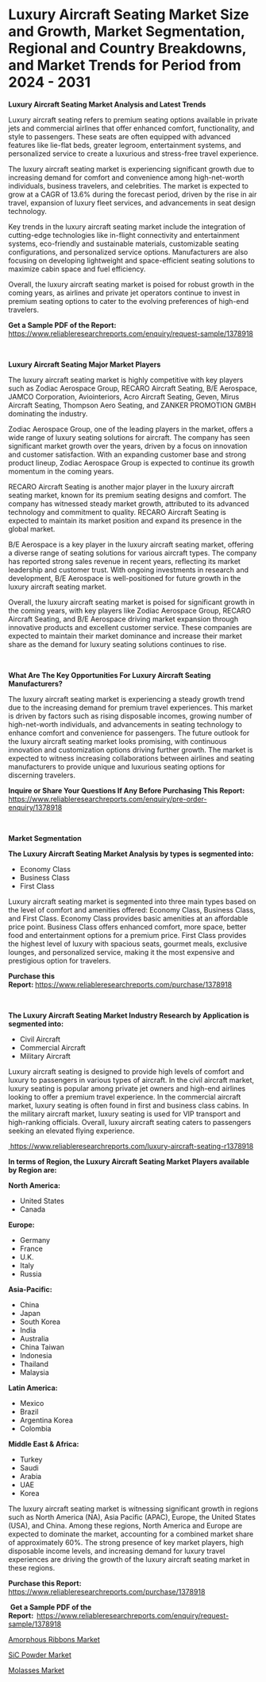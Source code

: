 <p><h1>Luxury Aircraft Seating Market Size and Growth, Market Segmentation, Regional and Country Breakdowns, and Market Trends for Period from 2024 -  2031</h1></p><p><strong>Luxury Aircraft Seating Market Analysis and Latest Trends</strong></p>
<p><p>Luxury aircraft seating refers to premium seating options available in private jets and commercial airlines that offer enhanced comfort, functionality, and style to passengers. These seats are often equipped with advanced features like lie-flat beds, greater legroom, entertainment systems, and personalized service to create a luxurious and stress-free travel experience.</p><p>The luxury aircraft seating market is experiencing significant growth due to increasing demand for comfort and convenience among high-net-worth individuals, business travelers, and celebrities. The market is expected to grow at a CAGR of 13.6% during the forecast period, driven by the rise in air travel, expansion of luxury fleet services, and advancements in seat design technology.</p><p>Key trends in the luxury aircraft seating market include the integration of cutting-edge technologies like in-flight connectivity and entertainment systems, eco-friendly and sustainable materials, customizable seating configurations, and personalized service options. Manufacturers are also focusing on developing lightweight and space-efficient seating solutions to maximize cabin space and fuel efficiency.</p><p>Overall, the luxury aircraft seating market is poised for robust growth in the coming years, as airlines and private jet operators continue to invest in premium seating options to cater to the evolving preferences of high-end travelers.</p></p>
<p><strong>Get a Sample PDF of the Report:&nbsp;</strong> <a href="https://www.reliableresearchreports.com/enquiry/request-sample/1378918">https://www.reliableresearchreports.com/enquiry/request-sample/1378918</a></p>
<p>&nbsp;</p>
<p><strong>Luxury Aircraft Seating Major Market Players</strong></p>
<p><p>The luxury aircraft seating market is highly competitive with key players such as Zodiac Aerospace Group, RECARO Aircraft Seating, B/E Aerospace, JAMCO Corporation, Aviointeriors, Acro Aircraft Seating, Geven, Mirus Aircraft Seating, Thompson Aero Seating, and ZANKER PROMOTION GMBH dominating the industry.</p><p>Zodiac Aerospace Group, one of the leading players in the market, offers a wide range of luxury seating solutions for aircraft. The company has seen significant market growth over the years, driven by a focus on innovation and customer satisfaction. With an expanding customer base and strong product lineup, Zodiac Aerospace Group is expected to continue its growth momentum in the coming years.</p><p>RECARO Aircraft Seating is another major player in the luxury aircraft seating market, known for its premium seating designs and comfort. The company has witnessed steady market growth, attributed to its advanced technology and commitment to quality. RECARO Aircraft Seating is expected to maintain its market position and expand its presence in the global market.</p><p>B/E Aerospace is a key player in the luxury aircraft seating market, offering a diverse range of seating solutions for various aircraft types. The company has reported strong sales revenue in recent years, reflecting its market leadership and customer trust. With ongoing investments in research and development, B/E Aerospace is well-positioned for future growth in the luxury aircraft seating market.</p><p>Overall, the luxury aircraft seating market is poised for significant growth in the coming years, with key players like Zodiac Aerospace Group, RECARO Aircraft Seating, and B/E Aerospace driving market expansion through innovative products and excellent customer service. These companies are expected to maintain their market dominance and increase their market share as the demand for luxury seating solutions continues to rise.</p></p>
<p>&nbsp;</p>
<p><strong>What Are The Key Opportunities For Luxury Aircraft Seating Manufacturers?</strong></p>
<p><p>The luxury aircraft seating market is experiencing a steady growth trend due to the increasing demand for premium travel experiences. This market is driven by factors such as rising disposable incomes, growing number of high-net-worth individuals, and advancements in seating technology to enhance comfort and convenience for passengers. The future outlook for the luxury aircraft seating market looks promising, with continuous innovation and customization options driving further growth. The market is expected to witness increasing collaborations between airlines and seating manufacturers to provide unique and luxurious seating options for discerning travelers.</p></p>
<p><strong>Inquire or Share Your Questions If Any Before Purchasing This Report:</strong> <a href="https://www.reliableresearchreports.com/enquiry/pre-order-enquiry/1378918">https://www.reliableresearchreports.com/enquiry/pre-order-enquiry/1378918</a></p>
<p>&nbsp;</p>
<p><strong>Market Segmentation</strong></p>
<p><strong>The Luxury Aircraft Seating Market Analysis by types is segmented into:</strong></p>
<p><ul><li>Economy Class</li><li>Business Class</li><li>First Class</li></ul></p>
<p><p>Luxury aircraft seating market is segmented into three main types based on the level of comfort and amenities offered: Economy Class, Business Class, and First Class. Economy Class provides basic amenities at an affordable price point. Business Class offers enhanced comfort, more space, better food and entertainment options for a premium price. First Class provides the highest level of luxury with spacious seats, gourmet meals, exclusive lounges, and personalized service, making it the most expensive and prestigious option for travelers.</p></p>
<p><strong>Purchase this Report:&nbsp;</strong><a href="https://www.reliableresearchreports.com/purchase/1378918">https://www.reliableresearchreports.com/purchase/1378918</a></p>
<p>&nbsp;</p>
<p><strong>The Luxury Aircraft Seating Market Industry Research by Application is segmented into:</strong></p>
<p><ul><li>Civil Aircraft</li><li>Commercial Aircraft</li><li>Military Aircraft</li></ul></p>
<p><p>Luxury aircraft seating is designed to provide high levels of comfort and luxury to passengers in various types of aircraft. In the civil aircraft market, luxury seating is popular among private jet owners and high-end airlines looking to offer a premium travel experience. In the commercial aircraft market, luxury seating is often found in first and business class cabins. In the military aircraft market, luxury seating is used for VIP transport and high-ranking officials. Overall, luxury aircraft seating caters to passengers seeking an elevated flying experience.</p></p>
<p><a href="https://www.reliableresearchreports.com/luxury-aircraft-seating-r1378918">&nbsp;https://www.reliableresearchreports.com/luxury-aircraft-seating-r1378918</a></p>
<p><strong>In terms of Region, the Luxury Aircraft Seating Market Players available by Region are:</strong></p>
<p>
    <p> <strong> North America: </strong>
        <ul>
            <li>United States</li>
            <li>Canada</li>
        </ul>
        </p> 
    <p> <strong> Europe: </strong>
        <ul>
            <li>Germany</li>
            <li>France</li>
            <li>U.K.</li>
            <li>Italy</li>
            <li>Russia</li>
        </ul>
        </p> 
    <p> <strong> Asia-Pacific: </strong>
        <ul>
            <li>China</li>
            <li>Japan</li>
            <li>South Korea</li>
            <li>India</li>
            <li>Australia</li>
            <li>China Taiwan</li>
            <li>Indonesia</li>
            <li>Thailand</li>
            <li>Malaysia</li>
        </ul>
        </p> 
    <p> <strong> Latin America: </strong>
        <ul>
            <li>Mexico</li>
            <li>Brazil</li>
            <li>Argentina Korea</li>
            <li>Colombia</li>
        </ul>
        </p> 
    <p> <strong> Middle East & Africa: </strong>
        <ul>
            <li>Turkey</li>
            <li>Saudi</li>
            <li>Arabia</li>
            <li>UAE</li>
            <li>Korea</li>
        </ul>
    </p>
    </p>
<p><p>The luxury aircraft seating market is witnessing significant growth in regions such as North America (NA), Asia Pacific (APAC), Europe, the United States (USA), and China. Among these regions, North America and Europe are expected to dominate the market, accounting for a combined market share of approximately 60%. The strong presence of key market players, high disposable income levels, and increasing demand for luxury travel experiences are driving the growth of the luxury aircraft seating market in these regions.</p></p>
<p><strong>Purchase this Report: </strong><a href="https://www.reliableresearchreports.com/purchase/1378918">https://www.reliableresearchreports.com/purchase/1378918</a></p>
<p>&nbsp;<strong>Get a Sample PDF of the Report:&nbsp;&nbsp;</strong><a href="https://www.reliableresearchreports.com/enquiry/request-sample/1378918">https://www.reliableresearchreports.com/enquiry/request-sample/1378918</a></p>
<p><strong></strong></p>
<p><p><a href="https://meowing-lemming-dd3.notion.site/Amorphous-Ribbons-Market-Research-Report-Reveals-The-Latest-Trends-And-Opportunities-of-this-Market--72ae3631fa9145058e8847328cc76a20">Amorphous Ribbons Market</a></p><p><a href="https://shimmer-gardenia-37a.notion.site/SiC-Powder-Market-A-Comprehensive-Report-of-its-Market-Share-Growth-Trends-2024-2031-71718b87bc0444448b09eeda04461ac5">SiC Powder Market</a></p><p><a href="https://cute-banjo-8ca.notion.site/Molasses-Market-Offer-Valuable-Insights-into-Market-Size-Market-Share-Market-Trends-and-Projectio-b4564e307e5649f385824de626555c7f">Molasses Market</a></p></p>